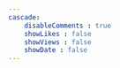 ```yaml
---
cascade:
    disableComments : true
    showLikes : false
    showViews : false
    showDate : false
---
```

